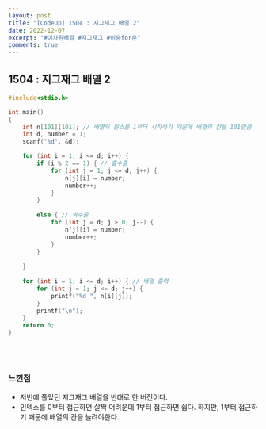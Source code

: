 ```yaml
---
layout: post
title: "[CodeUp] 1504 : 지그재그 배열 2"
date: 2022-12-07
excerpt: "#이차원배열 #지그재그 #이중for문"
comments: true
---
```


## 1504 : 지그재그 배열 2 <br>

```C
#include<stdio.h>

int main() 
{
    int n[101][101]; // 배열의 원소를 1부터 시작하기 때문에 배열의 칸을 101만큼 
    int d, number = 1;
    scanf("%d", &d);

	for (int i = 1; i <= d; i++) {
		if (i % 2 == 1) { // 홀수줄
			for (int j = 1; j <= d; j++) {
				n[j][i] = number;
				number++;
			}
		}
		
		else { // 짝수줄
			for (int j = d; j > 0; j--) {
				n[j][i] = number;
				number++;		
			}
		}
		
	}	
	
	for (int i = 1; i <= d; i++) { // 배열 출력
		for (int j = 1; j <= d; j++) {
			printf("%d ", n[i][j]);
		}
		printf("\n");
	}
	return 0;
}
```
<br>
<br>

### 느낀점 <br>
* 저번에 풀었던 지그재그 배열을 반대로 한 버전이다.
* 인덱스를 0부터 접근하면 살짝 어려운데 1부터 접근하면 쉽다. 하지만, 1부터 접근하기 때문에 배열의 칸을 늘려야한다.
